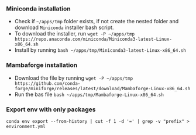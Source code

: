 ### Miniconda installation

* Check if `~/apps/tmp` folder exists, if not create the nested folder and download `Miniconda` installer bash script.
* To download the installer, run `wget -P ~/apps/tmp https://repo.anaconda.com/miniconda/Miniconda3-latest-Linux-x86_64.sh`
* Install by running `bash ~/apps/tmp/Miniconda3-latest-Linux-x86_64.sh`

### Mambaforge installation

* Download the file by running `wget -P ~/apps/tmp https://github.com/conda-forge/miniforge/releases/latest/download/Mambaforge-Linux-x86_64.sh`
* Run the bas file `bash ~/apps/tmp/Mambaforge-Linux-x86_64.sh`

### Export env with only packages
`conda env export --from-history | cut -f 1 -d '=' | grep -v "prefix" > environment.yml`